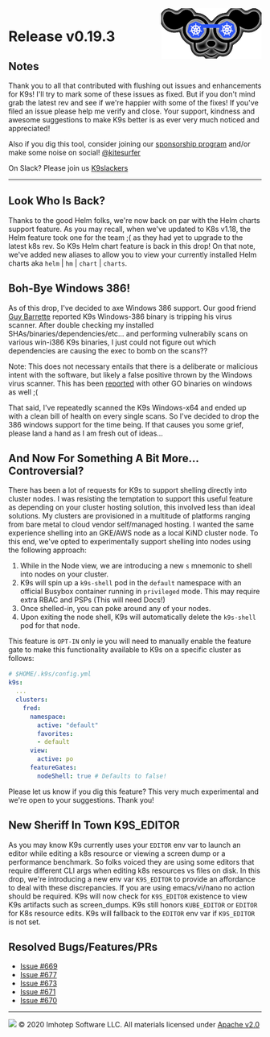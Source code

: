 <img src="https://raw.githubusercontent.com/derailed/k9s/master/assets/k9s_small.png" align="right" width="200" height="auto"/>

# Release v0.19.3

## Notes

Thank you to all that contributed with flushing out issues and enhancements for K9s! I'll try to mark some of these issues as fixed. But if you don't mind grab the latest rev and see if we're happier with some of the fixes! If you've filed an issue please help me verify and close. Your support, kindness and awesome suggestions to make K9s better is as ever very much noticed and appreciated!

Also if you dig this tool, consider joining our [sponsorship program](https://github.com/sponsors/derailed) and/or make some noise on social! [@kitesurfer](https://twitter.com/kitesurfer)

On Slack? Please join us [K9slackers](https://join.slack.com/t/k9sers/shared_invite/enQtOTA5MDEyNzI5MTU0LWQ1ZGI3MzliYzZhZWEyNzYxYzA3NjE0YTk1YmFmNzViZjIyNzhkZGI0MmJjYzhlNjdlMGJhYzE2ZGU1NjkyNTM)

---

## Look Who Is Back?

Thanks to the good Helm folks, we're now back on par with the Helm charts support feature. As you may recall, when we've updated to K8s v1.18, the Helm feature took one for the team ;( as they had yet to upgrade to the latest k8s rev. So K9s Helm chart feature is back in this drop! On that note, we've added new aliases to allow you to view your currently installed Helm charts aka `helm` | `hm` | `chart` | `charts`.

## Boh-Bye Windows 386!

As of this drop, I've decided to axe Windows 386 support. Our good friend [Guy Barrette](https://github.com/guybarrette) reported K9s Windows-386 binary is tripping his virus scanner. After double checking my installed SHAs/binaries/dependencies/etc... and performing vulnerabily scans on various win-i386 K9s binaries, I just could not figure out which dependencies are causing the exec to bomb on the scans??

Note: This does not necessary entails that there is a deliberate or malicious intent with the software, but likely a false positive thrown by the Windows virus scanner. This has been [reported](https://golang.org/doc/faq#virus) with other GO binaries on windows as well ;(

That said, I've repeatedly scanned the K9s Windows-x64 and ended up with a clean bill of health on every single scans. So I've decided to drop the 386 windows support for the time being. If that causes you some grief, please land a hand as I am fresh out of ideas...

## And Now For Something A Bit More... Controversial?

There has been a lot of requests for K9s to support shelling directly into cluster nodes. I was resisting the temptation to support this useful feature as depending on your cluster hosting solution, this involved less than ideal solutions. My clusters are provisioned in a multitude of platforms ranging from bare metal to cloud vendor self/managed hosting. I wanted the same experience shelling into an GKE/AWS node as a local KiND cluster node. To this end, we've opted to experimentally support shelling into nodes using the following approach:

1. While in the Node view, we are introducing a new `s` mnemonic to shell into nodes on your cluster.
2. K9s will spin up a `k9s-shell` pod in the `default` namespace with an official Busybox container running in `privileged` mode. This may require extra RBAC and PSPs (This will need Docs!)
3. Once shelled-in, you can poke around any of your nodes.
4. Upon exiting the node shell, K9s will automatically delete the `k9s-shell` pod for that node.

This feature is `OPT-IN` only ie you will need to manually enable the feature gate to make this functionality available to K9s on a specific cluster as follows:

```yaml
# $HOME/.k9s/config.yml
k9s:
  ...
  clusters:
    fred:
      namespace:
        active: "default"
        favorites:
        - default
      view:
        active: po
      featureGates:
        nodeShell: true # Defaults to false!
```

Please let us know if you dig this feature? This very much experimental and we're open to your suggestions. Thank you!

## New Sheriff In Town K9S_EDITOR

As you may know K9s currently uses your `EDITOR` env var to launch an editor while editing a k8s resource or viewing a screen dump or a performance benchmark. So folks voiced they are using some editors that require different CLI args when editing k8s resources vs files on disk. In this drop, we're introducing a new env var `K9S_EDITOR` to provide an affordance to deal with these discrepancies. If you are using emacs/vi/nano no action should be required. K9s will now check for `K9S_EDITOR` existence to view K9s artifacts such as screen_dumps. K9s still honors `KUBE_EDITOR` or `EDITOR` for K8s resource edits. K9s will fallback to the `EDITOR` env var if `K9S_EDITOR` is not set.

## Resolved Bugs/Features/PRs

* [Issue #669](https://github.com/derailed/k9s/issues/669)
* [Issue #677](https://github.com/derailed/k9s/issues/677)
* [Issue #673](https://github.com/derailed/k9s/issues/673)
* [Issue #671](https://github.com/derailed/k9s/issues/671)
* [Issue #670](https://github.com/derailed/k9s/issues/670)

---

<img src="https://raw.githubusercontent.com/derailed/k9s/master/assets/imhotep_logo.png" width="32" height="auto"/> © 2020 Imhotep Software LLC. All materials licensed under [Apache v2.0](http://www.apache.org/licenses/LICENSE-2.0)
